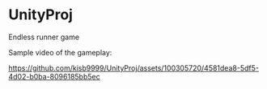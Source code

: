 # UnityProj
Endless runner game

Sample video of the gameplay:

https://github.com/kisb9999/UnityProj/assets/100305720/4581dea8-5df5-4d02-b0ba-8096185bb5ec

